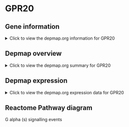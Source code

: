 <h1>GPR20</h1>

<h2>Gene information</h2>
<details>
  <summary>Click to view the depmap.org information for GPR20</summary>
  <iframe src="https://depmap.org/portal/gene/GPR20?tab=about" style="border:none;width:100%;height:800px"></iframe>
</details>

<h2>Depmap overview</h2>
<details>
  <summary>Click to view the depmap.org summary for GPR20</summary>
  <iframe src="https://depmap.org/portal/gene/GPR20?tab=overview" style="border:none;width:100%;height:800px"></iframe>
</details>

<h2>Depmap expression</h2>
<details>
  <summary>Click to view the depmap.org expression data for GPR20</summary>
  <iframe src="https://depmap.org/portal/gene/GPR20?tab=characterization" style="border:none;width:100%;height:800px"></iframe>
</details>



<h2>Reactome Pathway diagram</h2>
G alpha (s) signalling events
<div id="diagramHolder"></div>

<script>
    //Creating the Reactome Diagram widget
    //Take into account a proxy needs to be set up in your server side pointing to www.reactome.org
    function onReactomeDiagramReady(){  //This function is automatically called when the widget code is ready to be used
        var diagram = Reactome.Diagram.create({
            "placeHolder" : "diagramHolder",
            "width" : 900,
            "height" : 500
        });

        //Initialising it to the "Hemostasis" pathway
        diagram.loadDiagram("R-HSA-418555");

        //Adding different listeners

        diagram.onDiagramLoaded(function (loaded) {
            console.info("Loaded ", loaded);
            diagram.flagItems("BAD");
	    diagram.flagItems("Q92934");
            if (loaded == "R-HSA-418555") diagram.selectItem("R-HSA-418555");
        });

     }
</script>



